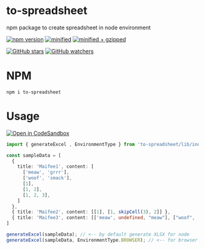 # to-spreadsheet
npm package to create spreadsheet in node environment


[![npm version](https://img.shields.io/npm/v/to-spreadsheet.svg)](https://www.npmjs.com/package/to-spreadsheet)
[![minified](https://badgen.net/bundlephobia/min/to-spreadsheet)](https://bundlephobia.com/result?p=to-spreadsheet)
[![minified + gzipped](https://badgen.net/bundlephobia/minzip/to-spreadsheet)](https://bundlephobia.com/result?p=to-spreadsheet)

[![GitHub stars](https://img.shields.io/github/stars/maifeeulasad/to-spreadsheet)](https://github.com/maifeeulasad/to-spreadsheet/stargazers)
[![GitHub watchers](https://img.shields.io/github/watchers/maifeeulasad/to-spreadsheet)](https://github.com/maifeeulasad/to-spreadsheet/watchers)

# NPM
```
npm i to-spreadsheet
```


# Usage
[![Open in CodeSandbox](https://img.shields.io/badge/Open%20in-CodeSandbox-blue?logo=codesandbox)](https://codesandbox.io/s/to-spreadsheet-example-hdmrvc?file=/src/App.tsx)

```ts
import { generateExcel , EnvironmentType } from 'to-spreadsheet/lib/index';

const sampleData = [
  {
    title: 'Maifee1', content: [
      ['meaw', 'grrr'],
      ['woof', 'smack'],
      [1],
      [1, 2],
      [1, 2, 3],
    ]
  },
  { title: 'Maifee2', content: [[1], [1, skipCell(3), 2]] },
  { title: 'Maifee3', content: [['meaw', undefined, "meaw"], ["woof", 'woof']] }
]

generateExcel(sampleData); // <-- by default generate XLSX for node
generateExcel(sampleData, EnvironmentType.BROWSER); // <-- for browser
```
